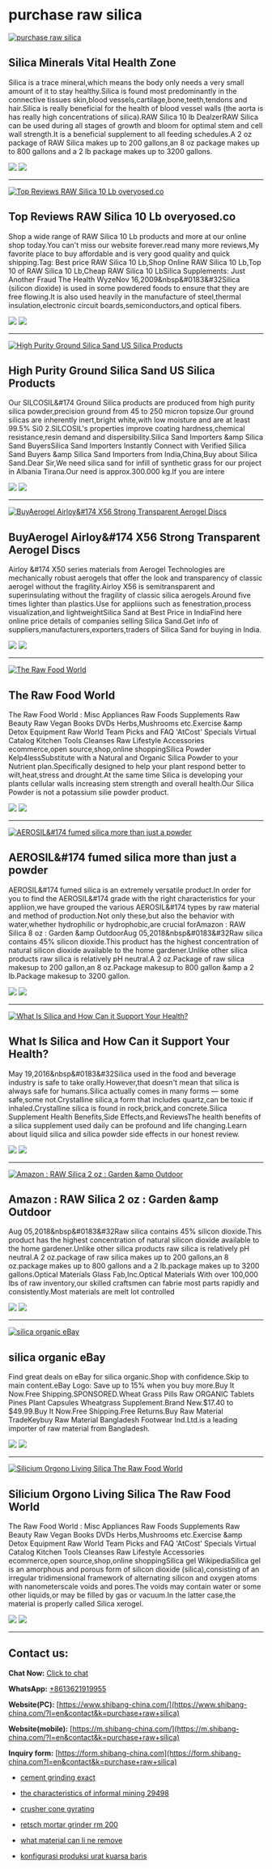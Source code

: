 # purchase raw silica

<a href="https://swt.shibang-china.com/?l=en&img&k=purchase+raw+silica" target="_blank">![purchase raw silica](http://static.shibang-china.com/all-800x300/1486.jpg)</a>

## Silica Minerals Vital Health Zone
Silica is a trace mineral,which means the body only needs a very small amount of it to stay healthy.Silica is found most predominantly in the connective tissues skin,blood vessels,cartilage,bone,teeth,tendons and hair.Silica is really beneficial for the health of blood vessel walls (the aorta is has really high concentrations of silica).RAW Silica 10 lb DealzerRAW Silica can be used during all stages of growth and bloom for optimal stem and cell wall strength.It is a beneficial supplement to all feeding schedules.A 2 oz package of RAW Silica makes up to 200 gallons,an 8 oz package makes up to 800 gallons and a 2 lb package makes up to 3200 gallons.


<a href="https://whatsapp.shibangsoft.com/WhatsApp.php" target="_blank" title="WhatsApp">![](http://static.shibang-china.com/icon/whatsapp.png)</a> <a href="https://swt.shibang-china.com/?l=en&icon&k=purchase+raw+silica" target="_blank">![](http://static.shibang-china.com/icon/chat-en.png)</a>

---

<a href="https://swt.shibang-china.com/?l=en&img&k=purchase+raw+silica" target="_blank">![Top Reviews RAW Silica 10 Lb overyosed.co](http://static.shibang-china.com/all-800x300/198.jpg)</a>

## Top Reviews RAW Silica 10 Lb overyosed.co
Shop a wide range of RAW Silica 10 Lb products and more at our online shop today.You can't miss our website forever.read many more reviews,My favorite place to buy affordable and is very good quality and quick shipping.Tag: Best price RAW Silica 10 Lb,Shop Online RAW Silica 10 Lb,Top 10 of RAW Silica 10 Lb,Cheap RAW Silica 10 LbSilica Supplements: Just Another Fraud The Health WyzeNov 16,2009&nbsp&#0183&#32Silica (silicon dioxide) is used in some powdered foods to ensure that they are free flowing.It is also used heavily in the manufacture of steel,thermal insulation,electronic circuit boards,semiconductors,and optical fibers.


<a href="https://whatsapp.shibangsoft.com/WhatsApp.php" target="_blank" title="WhatsApp">![](http://static.shibang-china.com/icon/whatsapp.png)</a> <a href="https://swt.shibang-china.com/?l=en&icon&k=purchase+raw+silica" target="_blank">![](http://static.shibang-china.com/icon/chat-en.png)</a>

---

<a href="https://swt.shibang-china.com/?l=en&img&k=purchase+raw+silica" target="_blank">![High Purity Ground Silica Sand US Silica Products](http://static.shibang-china.com/all-800x300/647.jpg)</a>

## High Purity Ground Silica Sand US Silica Products
Our SILCOSIL&#174 Ground Silica products are produced from high purity silica powder,precision ground from 45 to 250 micron topsize.Our ground silicas are inherently inert,bright white,with low moisture and are at least 99.5% Si0 2.SILCOSIL's properties improve coating hardness,chemical resistance,resin demand and dispersibility.Silica Sand Importers &amp Silica Sand BuyersSilica Sand Importers Instantly Connect with Verified Silica Sand Buyers &amp Silica Sand Importers from India,China,Buy about Silica Sand.Dear Sir,We need silica sand for infill of synthetic grass for our project in Albania Tirana.Our need is approx.300.000 kg.If you are intere


<a href="https://whatsapp.shibangsoft.com/WhatsApp.php" target="_blank" title="WhatsApp">![](http://static.shibang-china.com/icon/whatsapp.png)</a> <a href="https://swt.shibang-china.com/?l=en&icon&k=purchase+raw+silica" target="_blank">![](http://static.shibang-china.com/icon/chat-en.png)</a>

---

<a href="https://swt.shibang-china.com/?l=en&img&k=purchase+raw+silica" target="_blank">![BuyAerogel Airloy&#174 X56 Strong Transparent Aerogel Discs](http://static.shibang-china.com/all-800x300/539.jpg)</a>

## BuyAerogel Airloy&#174 X56 Strong Transparent Aerogel Discs
Airloy &#174 X50 series materials from Aerogel Technologies are mechanically robust aerogels that offer the look and transparency of classic aerogel without the fragility.Airloy X56 is semitransparent and superinsulating without the fragility of classic silica aerogels.Around five times lighter than plastics.Use for appliions such as fenestration,process visualization,and lightweightSilica Sand at Best Price in IndiaFind here online price details of companies selling Silica Sand.Get info of suppliers,manufacturers,exporters,traders of Silica Sand for buying in India.


<a href="https://whatsapp.shibangsoft.com/WhatsApp.php" target="_blank" title="WhatsApp">![](http://static.shibang-china.com/icon/whatsapp.png)</a> <a href="https://swt.shibang-china.com/?l=en&icon&k=purchase+raw+silica" target="_blank">![](http://static.shibang-china.com/icon/chat-en.png)</a>

---

<a href="https://swt.shibang-china.com/?l=en&img&k=purchase+raw+silica" target="_blank">![The Raw Food World](http://static.shibang-china.com/all-800x300/115.jpg)</a>

## The Raw Food World
The Raw Food World : Misc Appliances Raw Foods Supplements Raw Beauty Raw Vegan Books DVDs Herbs,Mushrooms etc.Exercise &amp Detox Equipment Raw World Team Picks and FAQ 'AtCost' Specials Virtual Catalog Kitchen Tools Cleanses Raw Lifestyle Accessories ecommerce,open source,shop,online shoppingSilica Powder Kelp4lessSubstitute with a Natural and Organic Silica Powder to your Nutrient plan.Specifically designed to help your plant respond better to wilt,heat,stress and drought.At the same time Silica is developing your plants cellular walls increasing stem strength and overall health.Our Silica Powder is not a potassium silie powder product.


<a href="https://whatsapp.shibangsoft.com/WhatsApp.php" target="_blank" title="WhatsApp">![](http://static.shibang-china.com/icon/whatsapp.png)</a> <a href="https://swt.shibang-china.com/?l=en&icon&k=purchase+raw+silica" target="_blank">![](http://static.shibang-china.com/icon/chat-en.png)</a>

---

<a href="https://swt.shibang-china.com/?l=en&img&k=purchase+raw+silica" target="_blank">![AEROSIL&#174 fumed silica more than just a powder](http://static.shibang-china.com/all-800x300/347.jpg)</a>

## AEROSIL&#174 fumed silica more than just a powder
AEROSIL&#174 fumed silica is an extremely versatile product.In order for you to find the AEROSIL&#174 grade with the right characteristics for your appliion,we have grouped the various AEROSIL&#174 types by raw material and method of production.Not only these,but also the behavior with water,whether hydrophilic or hydrophobic,are crucial forAmazon : RAW Silica 8 oz : Garden &amp OutdoorAug 05,2018&nbsp&#0183&#32Raw silica contains 45% silicon dioxide.This product has the highest concentration of natural silicon dioxide available to the home gardener.Unlike other silica products raw silica is relatively pH neutral.A 2 oz.Package of raw silica makesup to 200 gallon,an 8 oz.Package makesup to 800 gallon &amp a 2 lb.Package makesup to 3200 gallon.


<a href="https://whatsapp.shibangsoft.com/WhatsApp.php" target="_blank" title="WhatsApp">![](http://static.shibang-china.com/icon/whatsapp.png)</a> <a href="https://swt.shibang-china.com/?l=en&icon&k=purchase+raw+silica" target="_blank">![](http://static.shibang-china.com/icon/chat-en.png)</a>

---

<a href="https://swt.shibang-china.com/?l=en&img&k=purchase+raw+silica" target="_blank">![What Is Silica and How Can it Support Your Health?](http://static.shibang-china.com/all-800x300/1322.jpg)</a>

## What Is Silica and How Can it Support Your Health?
May 19,2016&nbsp&#0183&#32Silica used in the food and beverage industry is safe to take orally.However,that doesn't mean that silica is always safe for humans.Silica actually comes in many forms — some safe,some not.Crystalline silica,a form that includes quartz,can be toxic if inhaled.Crystalline silica is found in rock,brick,and concrete.Silica Supplement Health Benefits,Side Effects,and ReviewsThe health benefits of a silica supplement used daily can be profound and life changing.Learn about liquid silica and silica powder side effects in our honest review.


<a href="https://whatsapp.shibangsoft.com/WhatsApp.php" target="_blank" title="WhatsApp">![](http://static.shibang-china.com/icon/whatsapp.png)</a> <a href="https://swt.shibang-china.com/?l=en&icon&k=purchase+raw+silica" target="_blank">![](http://static.shibang-china.com/icon/chat-en.png)</a>

---

<a href="https://swt.shibang-china.com/?l=en&img&k=purchase+raw+silica" target="_blank">![Amazon : RAW Silica 2 oz : Garden &amp Outdoor](http://static.shibang-china.com/all-800x300/509.jpg)</a>

## Amazon : RAW Silica 2 oz : Garden &amp Outdoor
Aug 05,2018&nbsp&#0183&#32Raw silica contains 45% silicon dioxide.This product has the highest concentration of natural silicon dioxide available to the home gardener.Unlike other silica products raw silica is relatively pH neutral.A 2 oz.package of raw silica makes up to 200 gallons,an 8 oz.package makes up to 800 gallons and a 2 lb.package makes up to 3200 gallons.Optical Materials Glass Fab,Inc.Optical Materials With over 100,000 lbs of raw inventory,our skilled craftsmen can fabrie most parts rapidly and consistently.Most materials are melt lot controlled


<a href="https://whatsapp.shibangsoft.com/WhatsApp.php" target="_blank" title="WhatsApp">![](http://static.shibang-china.com/icon/whatsapp.png)</a> <a href="https://swt.shibang-china.com/?l=en&icon&k=purchase+raw+silica" target="_blank">![](http://static.shibang-china.com/icon/chat-en.png)</a>

---

<a href="https://swt.shibang-china.com/?l=en&img&k=purchase+raw+silica" target="_blank">![silica organic eBay](http://static.shibang-china.com/all-800x300/1387.jpg)</a>

## silica organic eBay
Find great deals on eBay for silica organic.Shop with confidence.Skip to main content.eBay Logo: Save up to 15% when you buy more.Buy It Now.Free Shipping.SPONSORED.Wheat Grass Pills Raw ORGANIC Tablets Pines Plant Capsules Wheatgrass Supplement.Brand New.$17.40 to $49.99.Buy It Now.Free Shipping.Free Returns.Buy Raw Material TradeKeybuy Raw Material Bangladesh Footwear Ind.Ltd.is a leading importer of raw material from Bangladesh.


<a href="https://whatsapp.shibangsoft.com/WhatsApp.php" target="_blank" title="WhatsApp">![](http://static.shibang-china.com/icon/whatsapp.png)</a> <a href="https://swt.shibang-china.com/?l=en&icon&k=purchase+raw+silica" target="_blank">![](http://static.shibang-china.com/icon/chat-en.png)</a>

---

<a href="https://swt.shibang-china.com/?l=en&img&k=purchase+raw+silica" target="_blank">![Silicium Orgono Living Silica The Raw Food World](http://static.shibang-china.com/all-800x300/644.jpg)</a>

## Silicium Orgono Living Silica The Raw Food World
The Raw Food World : Misc Appliances Raw Foods Supplements Raw Beauty Raw Vegan Books DVDs Herbs,Mushrooms etc.Exercise &amp Detox Equipment Raw World Team Picks and FAQ 'AtCost' Specials Virtual Catalog Kitchen Tools Cleanses Raw Lifestyle Accessories ecommerce,open source,shop,online shoppingSilica gel WikipediaSilica gel is an amorphous and porous form of silicon dioxide (silica),consisting of an irregular tridimensional framework of alternating silicon and oxygen atoms with nanometerscale voids and pores.The voids may contain water or some other liquids,or may be filled by gas or vacuum.In the latter case,the material is properly called Silica xerogel.


<a href="https://whatsapp.shibangsoft.com/WhatsApp.php" target="_blank" title="WhatsApp">![](http://static.shibang-china.com/icon/whatsapp.png)</a> <a href="https://swt.shibang-china.com/?l=en&icon&k=purchase+raw+silica" target="_blank">![](http://static.shibang-china.com/icon/chat-en.png)</a>

---
## Contact us:

**Chat Now:** [Click to chat](https://swt.shibang-china.com?l=en&contact&k=purchase+raw+silica)

**WhatsApp:**  [+8613621919955](https://whatsapp.shibangsoft.com/WhatsApp.php)

**Website(PC):** [https://www.shibang-china.com/](https://www.shibang-china.com/?l=en&contact&k=purchase+raw+silica)

**Website(mobile):** [https://m.shibang-china.com/](https://m.shibang-china.com/?l=en&contact&k=purchase+raw+silica)

**Inquiry form:** [https://form.shibang-china.com](https://form.shibang-china.com?l=en&contact&k=purchase+raw+silica)

* [cement grinding exact](../117/cement%20grinding%20exact.md)

* [the characteristics of informal mining 29498](../117/the%20characteristics%20of%20informal%20mining%2029498.md)

* [crusher cone gyrating](../125/crusher%20cone%20gyrating.md)

* [retsch mortar grinder rm 200](../122/retsch%20mortar%20grinder%20rm%20200.md)

* [what material can li ne remove](../117/what%20material%20can%20li%20ne%20remove.md)

* [konfigurasi produksi urat kuarsa baris](../115/konfigurasi%20produksi%20urat%20kuarsa%20baris.md)